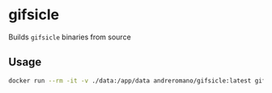 # gifsicle

Builds ``gifsicle`` binaries from source

## Usage

```bash
docker run --rm -it -v ./data:/app/data andreromano/gifsicle:latest gifsicle data/INPUT_FILE.gif -o data/OUTPUT_FILE.gif
```
